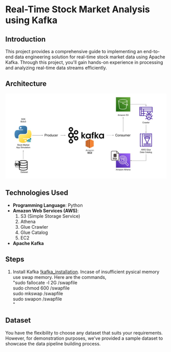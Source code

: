 # Real-Time Stock Market Analysis using Kafka

## Introduction
This project provides a comprehensive guide to implementing an end-to-end data engineering solution for real-time stock market data using Apache Kafka. Through this project, you'll gain hands-on experience in processing and analyzing real-time data streams efficiently.

## Architecture
![Architecture Diagram](./images/arc.png)

## Technologies Used
- **Programming Language**: Python
- **Amazon Web Services (AWS)**:
  1. S3 (Simple Storage Service)
  2. Athena
  3. Glue Crawler
  4. Glue Catalog
  5. EC2
- **Apache Kafka**

## Steps
1. Install Kafka [!kafka_installation](https://medium.com/@neupane.krishna33/how-to-install-apache-kafka-and-rsyslog-on-ubuntu-20-04-90fea750d8f5). Incase of insufficient pysical memory use swap memory. Here are the commands, <br>
"sudo fallocate -l 2G /swapfile<br>
sudo chmod 600 /swapfile<br>
sudo mkswap /swapfile<br>
sudo swapon /swapfile<br>
"

## Dataset
You have the flexibility to choose any dataset that suits your requirements. However, for demonstration purposes, we've provided a sample dataset to showcase the data pipeline building process.

